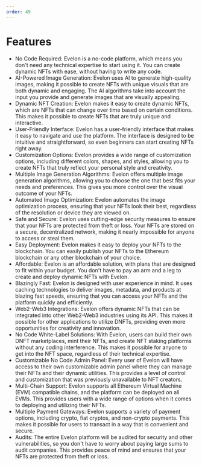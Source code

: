 ```yaml
---
order: 49
---
```

# Features
- No Code Required: Evelon is a no-code platform, which means you don't need any technical expertise to start using it. You can create dynamic NFTs with ease, without having to write any code.
- AI-Powered Image Generation: Evelon uses AI to generate high-quality images, making it possible to create NFTs with unique visuals that are both dynamic and engaging. The AI algorithms take into account the input you provide and generate images that are visually appealing.
- Dynamic NFT Creation: Evelon makes it easy to create dynamic NFTs, which are NFTs that can change over time based on certain conditions. This makes it possible to create NFTs that are truly unique and interactive.
- User-Friendly Interface: Evelon has a user-friendly interface that makes it easy to navigate and use the platform. The interface is designed to be intuitive and straightforward, so even beginners can start creating NFTs right away.
- Customization Options: Evelon provides a wide range of customization options, including different colors, shapes, and styles, allowing you to create NFTs that truly reflect your personal style and creativity.
- Multiple Image Generation Algorithms: Evelon offers multiple image generation algorithms, allowing you to choose the one that best fits your needs and preferences. This gives you more control over the visual outcome of your NFTs.
- Automated Image Optimization: Evelon automates the image optimization process, ensuring that your NFTs look their best, regardless of the resolution or device they are viewed on.
- Safe and Secure: Evelon uses cutting-edge security measures to ensure that your NFTs are protected from theft or loss. Your NFTs are stored on a secure, decentralized network, making it nearly impossible for anyone to access or steal them.
- Easy Deployment: Evelon makes it easy to deploy your NFTs to the blockchain. You can easily publish your NFTs to the Ethereum blockchain or any other blockchain of your choice.
- Affordable: Evelon is an affordable solution, with plans that are designed to fit within your budget. You don't have to pay an arm and a leg to create and deploy dynamic NFTs with Evelon.
- Blazingly Fast: Evelon is designed with user experience in mind. It uses caching technologies to deliver images, metadata, and products at blazing fast speeds, ensuring that you can access your NFTs and the platform quickly and efficiently.
- Web2-Web3 Integrations: Evelon offers dynamic NFTs that can be integrated into other Web2-Web3 industries using its API. This makes it possible for other applications to utilize DNFTs, providing even more opportunities for creativity and innovation.
- No Code White-Label Solutions: With Evelon, users can build their own DNFT marketplaces, mint their NFTs, and create NFT staking platforms without any coding interference. This makes it possible for anyone to get into the NFT space, regardless of their technical expertise.
- Customizable No Code Admin Panel: Every user of Evelon will have access to their own customizable admin panel where they can manage their NFTs and their dynamic utilities. This provides a level of control and customization that was previously unavailable to NFT creators.
- Multi-Chain Support: Evelon supports all Ethereum Virtual Machine (EVM) compatible chains, and the platform can be deployed on all EVMs. This provides users with a wide range of options when it comes to deploying and utilizing their NFTs.
- Multiple Payment Gateways: Evelon supports a variety of payment options, including crypto, fiat cryptos, and non-crypto payments. This makes it possible for users to transact in a way that is convenient and secure.
- Audits: The entire Evelon platform will be audited for security and other vulnerabilities, so you don't have to worry about paying large sums to audit companies. This provides peace of mind and ensures that your NFTs are protected from theft or loss.
